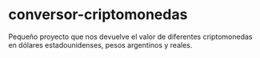 # conversor-criptomonedas
Pequeño proyecto que nos devuelve el valor de diferentes criptomonedas en dólares estadounidenses, pesos argentinos y reales.
